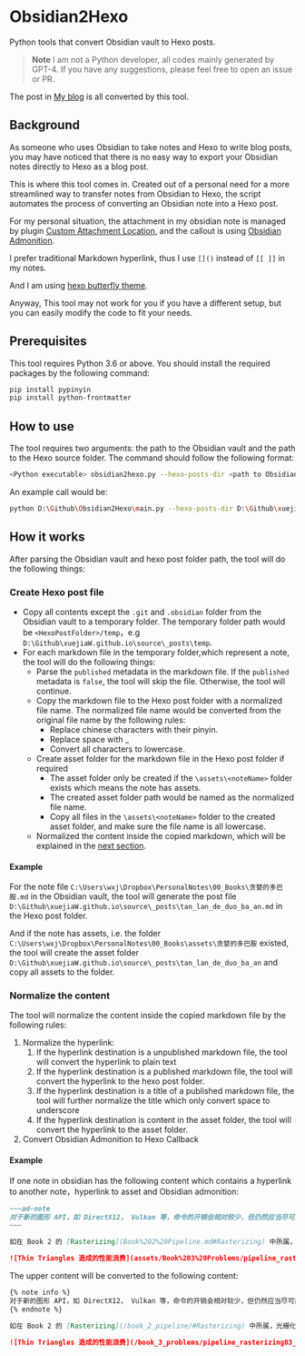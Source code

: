 # Obsidian2Hexo

Python tools that convert Obsidian vault to Hexo posts.

> **Note**
> I am not a Python developer, all codes mainly generated by GPT-4. If you have any suggestions, please feel free to open an issue or PR.

The post in [My blog](https://tuncle.blog/) is all converted by this tool.

## Background

As someone who uses Obsidian to take notes and Hexo to write blog posts, you may have noticed that there is no easy way to export your Obsidian notes directly to Hexo as a blog post.

This is where this tool comes in. Created out of a personal need for a more streamlined way to transfer notes from Obsidian to Hexo, the script automates the process of converting an Obsidian note into a Hexo post.

For my personal situation, the attachment in my obsidian note is managed by plugin [Custom Attachment Location](https://github.com/RainCat1998/obsidian-custom-attachment-location), and the callout is using [Obsidian Admonition](https://github.com/javalent/admonitions).

I prefer traditional Markdown hyperlink, thus I use `[]()` instead of `[[ ]]` in my notes.

And I am using [hexo butterfly theme](https://github.com/jerryc127/hexo-theme-butterfly).

Anyway, This tool may not work for you if you have a different setup, but you can easily modify the code to fit your needs.

## Prerequisites

This tool requires Python 3.6 or above. You should install the required packages by the following command:

```bash
pip install pypinyin
pip install python-frontmatter
```

## How to use

The tool requires two arguments: the path to the Obsidian vault and the path to the Hexo source folder. The command should follow the following format:

```bash
<Python executable> obsidian2hexo.py --hexo-posts-dir <path to Obsidian vault> --obsidian-vault-dir <path to Hexo source folder>
```

An example call would be:

```bash
python D:\Github\Obsidian2Hexo\main.py --hexo-posts-dir D:\Github\xuejiaW.github.io\source\_posts --obsidian-vault-dir C:\Users\wxj\Dropbox\PersonalNotes
```

## How it works

After parsing the Obsidian vault and hexo post folder path, the tool will do the following things:

### Create Hexo post file

- Copy all contents except the `.git` and `.obsidian` folder from the Obsidian vault to a temporary folder. The temporary folder path would be `<HexoPostFolder>/temp`，e.g `D:\Github\xuejiaW.github.io\source\_posts\temp`.
- For each markdown file in the temporary folder,which represent a note, the tool will do the following things:
    - Parse the `published` metadata in the markdown file. If the `published` metadata is `false`, the tool will skip the file. Otherwise, the tool will continue.
    - Copy the markdown file to the Hexo post folder with a normalized file name. The normalized file name would be converted from the original file name by the following rules:
        - Replace chinese characters with their pinyin.
        - Replace space with _
        - Convert all characters to lowercase.
    - Create asset folder for the markdown file in the Hexo post folder if required
        - The asset folder only be created if the `\assets\<noteName>` folder exists which means the note has assets.
        - The created asset folder path would be named as the normalized file name.
        - Copy all files in the `\assets\<noteName>` folder to the created asset folder, and make sure the file name is all lowercase.
    - Normalized the content inside the copied markdown, which will be explained in the [next section](#normalize-the-content).

#### Example

For the note file `C:\Users\wxj\Dropbox\PersonalNotes\00_Books\贪婪的多巴胺.md` in the Obsidian vault, the tool will generate the post file `D:\Github\xuejiaW.github.io\source\_posts\tan_lan_de_duo_ba_an.md` in the Hexo post folder.

And if the note has assets, i.e. the folder `C:\Users\wxj\Dropbox\PersonalNotes\00_Books\assets\贪婪的多巴胺` existed, the tool will create the asset folder `D:\Github\xuejiaW.github.io\source\_posts\tan_lan_de_duo_ba_an` and copy all assets to the folder.

### Normalize the content

The tool will normalize the content inside the copied markdown file by the following rules:

1. Normalize the hyperlink:
    1. If the hyperlink destination is a unpublished markdown file, the tool will convert the hyperlink to plain text
    2. If the hyperlink destination is a published markdown file, the tool will convert the hyperlink to the hexo post folder.
    3. If the hyperlink destination is a title of a published markdown file, the tool will further normalize the title which only convert space to underscore
    4. If the hyperlink destination is content in the asset folder, the tool will convert the hyperlink to the asset folder.
2. Convert Obsidian Admonition to Hexo Callback

#### Example

If one note in obsidian has the following content which contains a hyperlink to another note，hyperlink to asset and Obsidian admonition:

```markdown
~~~ad-note
对于新的图形 API，如 DirectX12， Vulkan 等，命令的开销会相对较少，但仍然应当尽可能的减少命令的数量。
~~~

如在 Book 2 的 [Rasterizing](Book%202%20Pipeline.md#Rasterizing) 中所属，光栅化后的单位是 `pre-pixles` ，Warp 中的四个线程会被分给一个 `pre-pixels` 。对于一些没有真正覆盖三角形的 Pixels 而言，它们的颜色并无意义，因此虽然它们在 pre-pixels 中但并不会有线程去计算它们的颜色，这也就造成了 Warp 中线程的浪费。这种性能浪费会比较常见的出现在狭长的三角形中，如下示意图所示：

![Thin Triangles 造成的性能浪费](assets/Book%203%20Problems/pipeline_rasterizing03_.gif)
```

The upper content will be converted to the following content:

```markdown
{% note info %}
对于新的图形 API，如 DirectX12， Vulkan 等，命令的开销会相对较少，但仍然应当尽可能的减少命令的数量。
{% endnote %}

如在 Book 2 的 [Rasterizing](/book_2_pipeline/#Rasterizing) 中所属，光栅化后的单位是 `pre-pixles` ，Warp 中的四个线程会被分给一个 `pre-pixels` 。对于一些没有真正覆盖三角形的 Pixels 而言，它们的颜色并无意义，因此虽然它们在 pre-pixels 中但并不会有线程去计算它们的颜色，这也就造成了 Warp 中线程的浪费。这种性能浪费会比较常见的出现在狭长的三角形中，如下示意图所示：

![Thin Triangles 造成的性能浪费](/book_3_problems/pipeline_rasterizing03_.gif)
```